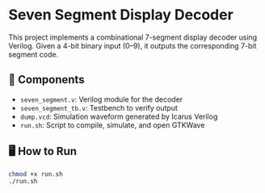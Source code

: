 # Seven Segment Display Decoder

This project implements a combinational 7-segment display decoder using Verilog. Given a 4-bit binary input (0–9), it outputs the corresponding 7-bit segment code.

## 🔧 Components
- `seven_segment.v`: Verilog module for the decoder
- `seven_segment_tb.v`: Testbench to verify output
- `dump.vcd`: Simulation waveform generated by Icarus Verilog
- `run.sh`: Script to compile, simulate, and open GTKWave

## 🖥️ How to Run
```bash
chmod +x run.sh
./run.sh
